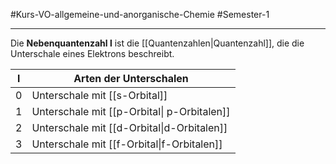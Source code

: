 #Kurs-VO-allgemeine-und-anorganische-Chemie  #Semester-1

---

Die **Nebenquantenzahl l** ist die [[Quantenzahlen|Quantenzahl]], die die Unterschale eines Elektrons beschreibt.

| l   | Arten der Unterschalen |
| --- | ---------------------------- |
| 0   | Unterschale mit [[s-Orbital]]                |
| 1   |Unterschale mit [[p-Orbital\| p-Orbitalen]]   |
| 2   | Unterschale mit [[d-Orbital\|d-Orbitalen]]    |
| 3   |Unterschale mit [[f-Orbital\|f-Orbitalen]]                             |